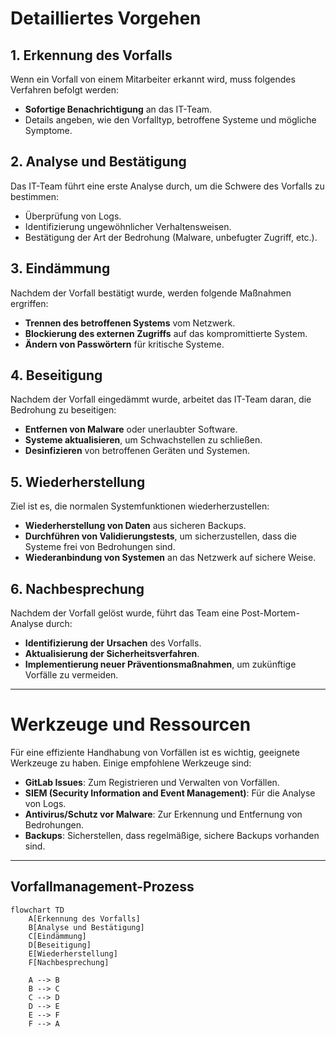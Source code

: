 # Detailliertes Vorgehen

## 1. Erkennung des Vorfalls
Wenn ein Vorfall von einem Mitarbeiter erkannt wird, muss folgendes Verfahren befolgt werden:

- **Sofortige Benachrichtigung** an das IT-Team.
- Details angeben, wie den Vorfalltyp, betroffene Systeme und mögliche Symptome.

## 2. Analyse und Bestätigung
Das IT-Team führt eine erste Analyse durch, um die Schwere des Vorfalls zu bestimmen:

- Überprüfung von Logs.
- Identifizierung ungewöhnlicher Verhaltensweisen.
- Bestätigung der Art der Bedrohung (Malware, unbefugter Zugriff, etc.).

## 3. Eindämmung
Nachdem der Vorfall bestätigt wurde, werden folgende Maßnahmen ergriffen:

- **Trennen des betroffenen Systems** vom Netzwerk.
- **Blockierung des externen Zugriffs** auf das kompromittierte System.
- **Ändern von Passwörtern** für kritische Systeme.

## 4. Beseitigung
Nachdem der Vorfall eingedämmt wurde, arbeitet das IT-Team daran, die Bedrohung zu beseitigen:

- **Entfernen von Malware** oder unerlaubter Software.
- **Systeme aktualisieren**, um Schwachstellen zu schließen.
- **Desinfizieren** von betroffenen Geräten und Systemen.

## 5. Wiederherstellung
Ziel ist es, die normalen Systemfunktionen wiederherzustellen:

- **Wiederherstellung von Daten** aus sicheren Backups.
- **Durchführen von Validierungstests**, um sicherzustellen, dass die Systeme frei von Bedrohungen sind.
- **Wiederanbindung von Systemen** an das Netzwerk auf sichere Weise.

## 6. Nachbesprechung
Nachdem der Vorfall gelöst wurde, führt das Team eine Post-Mortem-Analyse durch:

- **Identifizierung der Ursachen** des Vorfalls.
- **Aktualisierung der Sicherheitsverfahren**.
- **Implementierung neuer Präventionsmaßnahmen**, um zukünftige Vorfälle zu vermeiden.

---

# Werkzeuge und Ressourcen
Für eine effiziente Handhabung von Vorfällen ist es wichtig, geeignete Werkzeuge zu haben. Einige empfohlene Werkzeuge sind:

- **GitLab Issues**: Zum Registrieren und Verwalten von Vorfällen.
- **SIEM (Security Information and Event Management)**: Für die Analyse von Logs.
- **Antivirus/Schutz vor Malware**: Zur Erkennung und Entfernung von Bedrohungen.
- **Backups**: Sicherstellen, dass regelmäßige, sichere Backups vorhanden sind.

---

## Vorfallmanagement-Prozess

```mermaid
flowchart TD
    A[Erkennung des Vorfalls]
    B[Analyse und Bestätigung]
    C[Eindämmung]
    D[Beseitigung]
    E[Wiederherstellung]
    F[Nachbesprechung]

    A --> B
    B --> C
    C --> D
    D --> E
    E --> F
    F --> A
